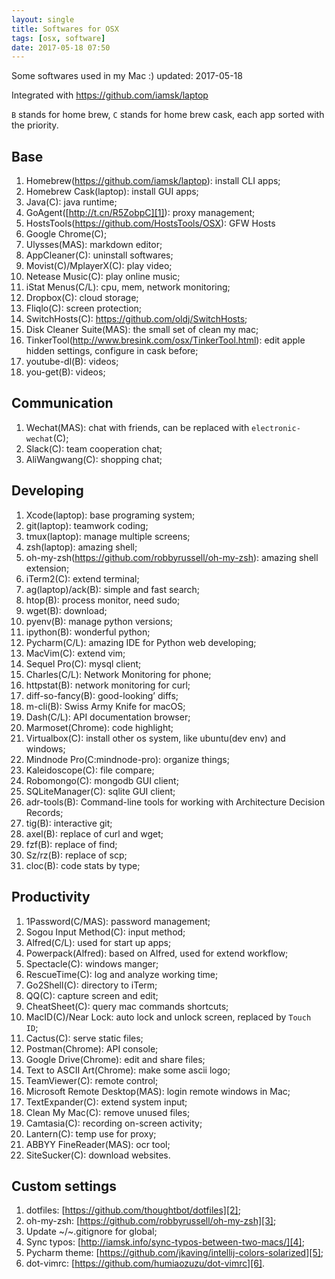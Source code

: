```yaml
---
layout: single
title: Softwares for OSX
tags: [osx, software]
date: 2017-05-18 07:50
---
```


Some softwares used in my Mac :) updated: 2017-05-18

Integrated with https://github.com/iamsk/laptop

`B` stands for home brew, `C` stands for home brew cask, each app sorted with the priority.

## Base

1. Homebrew(https://github.com/iamsk/laptop): install CLI apps;
1. Homebrew Cask(laptop): install GUI apps;
1. Java(C): java runtime;
1. GoAgent([http://t.cn/R5ZobpC][1]): proxy management;
1. HostsTools(https://github.com/HostsTools/OSX): GFW Hosts
1. Google Chrome(C);
1. Ulysses(MAS): markdown editor;
1. AppCleaner(C): uninstall softwares;
1. Movist(C)/MplayerX(C): play video;
1. Netease Music(C): play online music;
1. iStat Menus(C/L): cpu, mem, network monitoring;
1. Dropbox(C): cloud storage;
1. Fliqlo(C): screen protection;
1. SwitchHosts(C): https://github.com/oldj/SwitchHosts;
1. Disk Cleaner Suite(MAS): the small set of clean my mac;
1. TinkerTool(http://www.bresink.com/osx/TinkerTool.html): edit apple hidden settings, configure in cask before;
1. youtube-dl(B): videos;
1. you-get(B): videos;

## Communication

1. Wechat(MAS): chat with friends, can be replaced with `electronic-wechat`(C);
1. Slack(C): team cooperation chat;
1. AliWangwang(C): shopping chat;

## Developing

1. Xcode(laptop): base programing system;
1. git(laptop): teamwork coding;
1. tmux(laptop): manage multiple screens;
1. zsh(laptop): amazing shell;
1. oh-my-zsh(https://github.com/robbyrussell/oh-my-zsh): amazing shell extension;
1. iTerm2(C): extend terminal;
1. ag(laptop)/ack(B): simple and fast search;
1. htop(B): process monitor, need sudo;
1. wget(B): download;
1. pyenv(B): manage python versions;
1. ipython(B): wonderful python;
1. Pycharm(C/L): amazing IDE for Python web developing;
1. MacVim(C): extend vim;
1. Sequel Pro(C): mysql client;
1. Charles(C/L): Network Monitoring for phone;
1. httpstat(B): network monitoring for curl;
1. diff-so-fancy(B): good-looking’ diffs;
1. m-cli(B): Swiss Army Knife for macOS;
1. Dash(C/L): API documentation browser;
1. Marmoset(Chrome): code highlight;
1. Virtualbox(C): install other os system, like ubuntu(dev env) and windows;
1. Mindnode Pro(C:mindnode-pro): organize things;
1. Kaleidoscope(C): file compare;
1. Robomongo(C): mongodb GUI client;
1. SQLiteManager(C): sqlite GUI client;
1. adr-tools(B): Command-line tools for working with Architecture Decision Records;
1. tig(B): interactive git;
1. axel(B): replace of curl and wget;
1. fzf(B): replace of find;
1. Sz/rz(B): replace of scp;
1. cloc(B): code stats by type;

## Productivity

1. 1Password(C/MAS): password management;
1. Sogou Input Method(C): input method;
1. Alfred(C/L): used for start up apps;
1. Powerpack(Alfred): based on Alfred, used for extend workflow;
1. Spectacle(C): windows manger;
1. RescueTime(C): log and analyze working time;
1. Go2Shell(C): directory to iTerm;
1. QQ(C): capture screen and edit;
1. CheatSheet(C): query mac commands shortcuts;
1. MacID(C)/Near Lock: auto lock and unlock screen, replaced by `Touch ID`;
1. Cactus(C): serve static files;
1. Postman(Chrome): API console;
1. Google Drive(Chrome): edit and share files;
1. Text to ASCII Art(Chrome): make some ascii logo;
1. TeamViewer(C): remote control;
1. Microsoft Remote Desktop(MAS): login remote windows in Mac;
1. TextExpander(C): extend system input;
1. Clean My Mac(C): remove unused files;
1. Camtasia(C): recording on-screen activity;
1. Lantern(C): temp use for proxy;
1. ABBYY FineReader(MAS): ocr tool;
1. SiteSucker(C): download websites.

## Custom settings

1. dotfiles: [https://github.com/thoughtbot/dotfiles][2];
1. oh-my-zsh: [https://github.com/robbyrussell/oh-my-zsh][3];
1. Update \~/\~.gitignore for global;
1. Sync typos: [http://iamsk.info/sync-typos-between-two-macs/][4];
1. Pycharm theme: [https://github.com/jkaving/intellij-colors-solarized][5];
1. dot-vimrc: [https://github.com/humiaozuzu/dot-vimrc][6].

[1]:	http://t.cn/R5ZobpC
[2]:	https://github.com/thoughtbot/dotfiles
[3]:	https://github.com/robbyrussell/oh-my-zsh
[4]:	http://iamsk.info/sync-typos-between-two-macs/
[5]:	https://github.com/jkaving/intellij-colors-solarized
[6]:	https://github.com/humiaozuzu/dot-vimrc